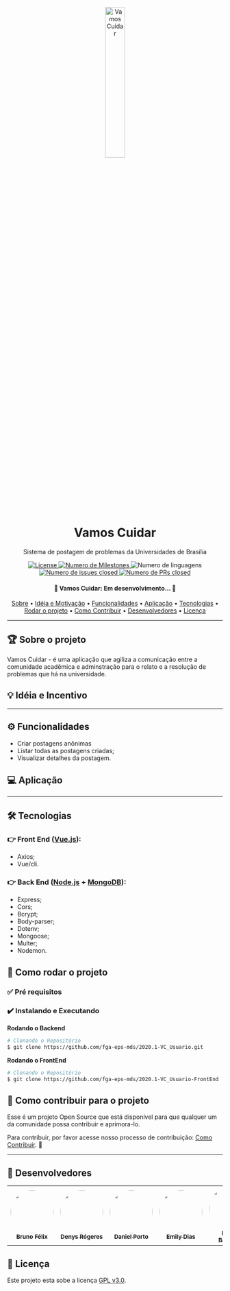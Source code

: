 <!--- Logo, Título e Descrição -->

<div align="center">
    <img width=30% src="docs/Imagens/vamosCuidarIcon.png" alt="Vamos Cuidar" class="lg">
</div>

<h1 align="center">Vamos Cuidar</h1>

<p align="center"> Sistema de postagem de problemas da Universidades de Brasília</p>


<!--- Badges -->

<div align="center">
    <a href="https://github.com/fga-eps-mds/2020.1-Vamos_Cuidar-Usuario/blob/master/LICENSE">
        <img alt="License" src="https://img.shields.io/github/license/fga-eps-mds/2020.1-Vamos_Cuidar-Usuario">
    </a>
    <a href="https://github.com/fga-eps-mds/2020.1-Vamos_Cuidar-Usuario/milestones">
        <img alt="Numero de Milestones" src="https://img.shields.io/github/milestones/all/fga-eps-mds/2020.1-Vamos_Cuidar-Usuario">
    </a>
    <a><img alt="Numero de linguagens" src="https://img.shields.io/github/languages/count/fga-eps-mds/2020.1-VC_Usuario"></a>
    <!---<a href="https://github.com/fga-eps-mds/2020.1-Vamos_Cuidar-Usuario/issues?q=is%3Aissue+is%3Aclosed">
        <img alt="Versão da Release" src="https://img.shields.io/github/v/release/fga-eps-mds/2020.1-VC_Usuario">
    </a>-->
    <a href="https://github.com/fga-eps-mds/2020.1-VC_Usuario/issues">
        <img alt="Numero de issues closed" src="https://img.shields.io/github/issues-closed/fga-eps-mds/2020.1-VC_Usuario">
    </a>
    <a href="https://github.com/fga-eps-mds/2020.1-VC_Usuario/pulls">
        <img alt="Numero de PRs closed" src="https://img.shields.io/github/issues-pr-closed/fga-eps-mds/2020.1-VC_Usuario">
    </a>
	
</div>

<h4 align="center"> 
	🚧  Vamos Cuidar: Em desenvolvimento...  🚧
</h4>


<!--- Sumário -->

<p align="center">
	 <a href="-#sobre-o-projeto">Sobre</a> •
	 <a href="-#idéia-e-motivação">Idéia e Motivação</a> •
	 <a href="-#funcionalidades">Funcionalidades</a> • 
	 <a href="-#aplicação">Aplicação</a> • 
	 <a href="-#tecnologias">Tecnologias</a> • 
	 <a href="-#Como-rodar-o-projeto">Rodar o projeto</a> • 
	 <a href="-#como-contribuir-para-o-projeto">Como Contribuir</a> • 
	 <a href="-#Desenvolvedores">Desenvolvedores</a> • 
	 <a href="-#Liçensa">Licença</a>
</p>


---


## 🏆 Sobre o projeto
Vamos Cuidar - é uma aplicação que agiliza a comunicação entre a comunidade acadêmica e adminstração para o relato e a resolução de problemas que há na universidade.


## :bulb: Idéia e Incentivo


---


## :gear: Funcionalidades
- Criar postagens anônimas
- Listar todas as postagens criadas;
- Visualizar detalhes da postagem.


## :computer: Aplicação


---


## 🛠 Tecnologias

### :point_right: Front End ([Vue.js](https://vuejs.org/)):
  - Axios;
  - Vue/cli.

### :point_right: Back End ([Node.js](https://nodejs.org/en/) + [MongoDB](https://www.mongodb.com/)):
- Express;
- Cors;
- Bcrypt;
- Body-parser;
- Dotenv;
- Mongoose;
- Multer;
- Nodemon.


## :rocket: Como rodar o projeto

### :white_check_mark: Pré requisitos

### :heavy_check_mark: Instalando e Executando

**Rodando o Backend**
```bash
# Clonando o Repositório
$ git clone https://github.com/fga-eps-mds/2020.1-VC_Usuario.git
```

**Rodando o FrontEnd**
```bash
# Clonando o Repositório
$ git clone https://github.com/fga-eps-mds/2020.1-VC_Usuario-FrontEnd
```


## 🤝 Como contribuir para o projeto

Esse é um projeto Open Source que está disponível para que qualquer um da comunidade possa contribuir e aprimora-lo.

Para contribuir, por favor acesse nosso processo de contribuição: [Como Contribuir](https://github.com/fga-eps-mds/2020.1-VC_Usuario/blob/develop/CONTRIBUTING.md). :punch:


---


## :massage: Desenvolvedores

<table>
    <tr>
        <td align="center"><a href="https://github.com/Bruno-Felix"><img style="border-radius: 50%;" src="https://avatars2.githubusercontent.com/u/38890440?s=400&u=9c14ab68fc12dbeb25956056fe86bb075d138fa5&v=4" width="100px;" alt=""/><br /><sub><b>Bruno Félix</b></sub></a><br /><a href="https://github.com/Bruno-Felix"></a></td>
        <td align="center"><a href="https://github.com/DenysRogeres"><img style="border-radius: 50%;" src="https://avatars0.githubusercontent.com/u/54676096?s=400&u=7b70aa8d6bd5ef6edffcd43686e81beb60546027&v=4" width="100px;" alt=""/><br /><sub><b>Denys Rógeres</b></sub></a><br /><a href="https://github.com/DenysRogeres"></a></td>
        <td align="center"><a href="https://github.com/DanielPortods"><img style="border-radius: 50%;" src="https://avatars3.githubusercontent.com/u/48573556?s=400&u=e1d90cb87288030c0fcb57a9b537dd88a77e1525&v=4" width="100px;" alt=""/><br /><sub><b>Daniel Porto</b></sub></a><br /><a href="https://github.com/DanielPortods"></a></td>
        <td align="center"><a href="https://github.com/emysdias"><img style="border-radius: 50%;" src="https://avatars3.githubusercontent.com/u/52640974?s=400&u=78292e0e872227c1bc7da0352748d0a12306ea39&v=4" width="100px;" alt=""/><br /><sub><b>Emily Dias</b></sub></a><br /><a href="https://github.com/emysdias"></a></td>
        <td align="center"><a href="https://github.com/daniel-bm"><img style="border-radius: 50%;" src="https://avatars1.githubusercontent.com/u/38585724?s=400&u=46d21bc14c3d1acce6829b8a96329d23f432549f&v=4" width="100px;" alt=""/><br /><sub><b>Daniel Barcelos</b></sub></a><br /><a href="https://github.com/daniel-bm"></a></td>
        <td align="center"><a href="https://github.com/enzoggqs"><img style="border-radius: 50%;" src="https://avatars3.githubusercontent.com/u/38733364?s=400&u=03933ce39868586c14b93dc9c99f37c19bb9ee9b&v=4" width="100px;" alt=""/><br /><sub><b>Enzo Gabriel</b></sub></a><br /><a href="https://github.com/enzoggqs"></a></td> 
    </tr>
</table>


## :green_book: Licença

Este projeto esta sobe a licença [GPL v3.0](https://github.com/fga-eps-mds/2020.1-VC_Usuario/blob/master/LICENSE).
